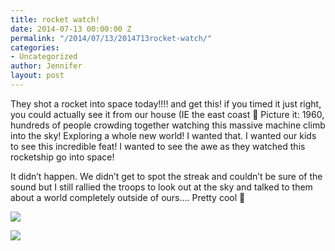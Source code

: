 ```yaml
---
title: rocket watch!
date: 2014-07-13 00:00:00 Z
permalink: "/2014/07/13/2014713rocket-watch/"
categories:
- Uncategorized
author: Jennifer
layout: post
---
```


They shot a rocket into space today!!!! and get this! if you timed it just right, you could actually see it from our house (IE the east coast 🙂 Picture it: 1960, hundreds of people crowding together watching this massive machine climb into the sky! Exploring a whole new world! I wanted that. I wanted our kids to see this incredible feat! I wanted to see the awe as they watched this rocketship go into space!

It didn&#8217;t happen. We didn&#8217;t get to spot the streak and couldn&#8217;t be sure of the sound but I still rallied the troops to look out at the sky and talked to them about a world completely outside of ours&#8230;. Pretty cool 🙂&nbsp;

<div class="image-gallery-wrapper">
  <p>
    <img src="http://static1.squarespace.com/static/50db6bb3e4b015296cd43789/50dfa5b1e4b0dc6320e0b5ea/53c2d5b8e4b0cdf4d64a6e21/1405277883281/2014-07-13+13.02.22.jpg.22.jpg?format=original" />
  </p>

  <p>
    <img src="http://static1.squarespace.com/static/50db6bb3e4b015296cd43789/50dfa5b1e4b0dc6320e0b5ea/53c2d5cfe4b0cdf4d64a6e4f/1405277923754/2014-07-13+13.02.34.jpg.34.jpg?format=original" />
  </p>
</div>
